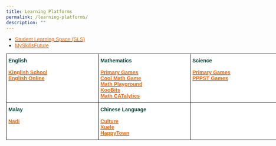 ```yaml
---
title: Learning Platforms
permalink: /learning-platforms/
description: ""
---
```

<ul>
<li><a href="https://vle.learning.moe.edu.sg/login"><span style="color:#FD6500; font-family:Helvetica, sans serif">Student Learning Space (SLS)</span></a></li>
<li><a href="https://www.myskillsfuture.gov.sg/content/student/en/primary.html"><span style="color:#FD6500; font-family:Helvetica, sans serif">MySkillsFuture</span></a></li>
</ul>


<style type="text/css">
.tg  {border-collapse:collapse;border-spacing:0;margin:0px auto;}
.tg td{border-color:black;border-style:solid;border-width:1px;font-family:Arial, sans-serif;font-size:14px;
  overflow:hidden;padding:10px 5px;word-break:normal;}
.tg th{border-color:black;border-style:solid;border-width:1px;font-family:Arial, sans-serif;font-size:14px;
  font-weight:normal;overflow:hidden;padding:10px 5px;word-break:normal;}
.tg .tg-5o1s{background-color:#FFF;color:#0C463A;font-weight:bold;text-align:left;vertical-align:top}
.tg .tg-8n5d{background-color:#FFF;color:#0C463A;text-align:left;vertical-align:top}
</style>
<table class="tg" style="undefined;table-layout: fixed; width: 750px">
<colgroup>
<col style="width: 250px">
<col style="width: 250">
<col style="width: 250px">
</colgroup>
<tbody>
  <tr>
    <td class="tg-5o1s">English<br><br><a href="http://www.kinglishschool.com/game_eng.htm"><span style="text-decoration:none;color:#FD6500">Kinglish School</span></a><br><a href="http://www.english-online.org.uk/games/gamezone2.htm"><span style="text-decoration:none;color:#FD6500">English Online</span></a></td>
    <td class="tg-5o1s">Mathematics<br><br><a href="http://www.primarygames.com/math.htm"><span style="text-decoration:none;color:#FD6500">Primary Games</span></a><br><a href="http://www.coolmath-games.com/"><span style="text-decoration:none;color:#FD6500">Cool Math Game</span></a><br><a href="http://www.mathplayground.com/math-html"><span style="text-decoration:none;color:#FD6500">Math Playground</span></a><br><a href="https://member.koobits.com/?utm_source=web_nav&utm_medium=btn&utm_campaign=k21web&utm_content=login"><span style="text-decoration:none;color:#FD6500">KooBits</span></a><br><a href="https://app.fasttestweb.com/testing/pr/20/2"><span style="text-decoration:none;color:#FD6500">Math CATalytics</span></a></td>
    <td class="tg-5o1s">Science<br><br><a href="http://www.primarygames.com/science.htm"><span style="text-decoration:none;color:#FD6500">Primary Games</span></a><br><a href="http://games.pppst.com/science.html"><span style="text-decoration:none;color:#FD6500">PPPST Games</span></a></td>
  </tr>
  <tr>
    <td class="tg-5o1s">Malay<br><br><a href="http://nadi.edumall.sg/nadi/slot/u100/index.htm"><span style="text-decoration:none;color:#FD6500">Nadi</span></a></td>
    <td class="tg-5o1s">Chinese Language<br><br><a href="http://cultureb.edumall.sg/"><span style="text-decoration:none;color:#FD6500">Culture</span></a><br><a href="https://www.mtl.moe.edu.sg/xuele/MOE_web/main.html"><span style="text-decoration:none;color:#FD6500">Xuele</span></a><br><a href="http://www.xuele.edumall.sg/"><span style="text-decoration:none;color:#FD6500">HappyTown</span></a></td>
    <td class="tg-8n5d"></td>
  </tr>
</tbody>
</table>